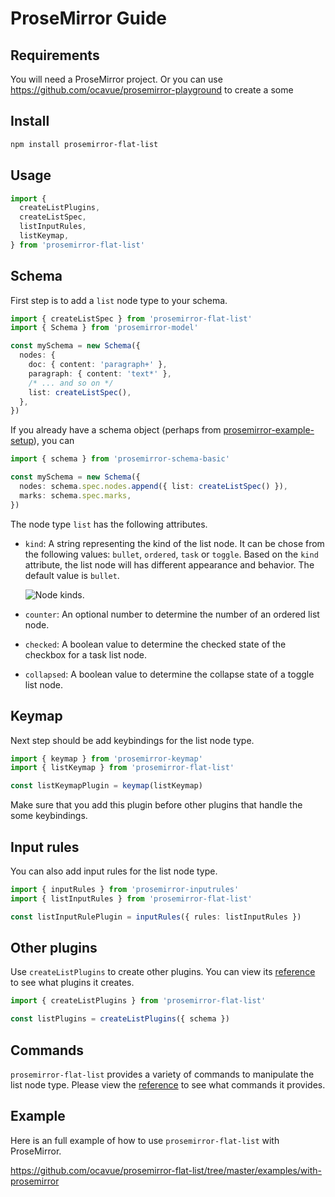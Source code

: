 # ProseMirror Guide

## Requirements

You will need a ProseMirror project. Or you can use https://github.com/ocavue/prosemirror-playground to create a some

## Install

```bash
npm install prosemirror-flat-list
```

## Usage

```ts
import {
  createListPlugins,
  createListSpec,
  listInputRules,
  listKeymap,
} from 'prosemirror-flat-list'
```

## Schema

First step is to add a `list` node type to your schema.

```ts
import { createListSpec } from 'prosemirror-flat-list'
import { Schema } from 'prosemirror-model'

const mySchema = new Schema({
  nodes: {
    doc: { content: 'paragraph+' },
    paragraph: { content: 'text*' },
    /* ... and so on */
    list: createListSpec(),
  },
})
```

If you already have a schema object (perhaps from [prosemirror-example-setup]), you can

```ts
import { schema } from 'prosemirror-schema-basic'

const mySchema = new Schema({
  nodes: schema.spec.nodes.append({ list: createListSpec() }),
  marks: schema.spec.marks,
})
```

The node type `list` has the following attributes.

- `kind`:
  A string representing the kind of the list node. It can be chose from the
  following values: `bullet`, `ordered`, `task` or `toggle`. Based on the
  `kind` attribute, the list node will has different appearance and behavior.
  The default value is `bullet`.

  ![Node kinds](https://user-images.githubusercontent.com/24715727/216966304-c2f9a7f4-fc65-430c-91e8-2eb7aff956fa.png).

- `counter`:
  An optional number to determine the number of an ordered list node.

- `checked`:
  A boolean value to determine the checked state of the checkbox for a task
  list node.
- `collapsed`:
  A boolean value to determine the collapse state of a toggle list node.

## Keymap

Next step should be add keybindings for the list node type.

```ts
import { keymap } from 'prosemirror-keymap'
import { listKeymap } from 'prosemirror-flat-list'

const listKeymapPlugin = keymap(listKeymap)
```

Make sure that you add this plugin before other plugins that handle the some keybindings.

## Input rules

You can also add input rules for the list node type.

```ts
import { inputRules } from 'prosemirror-inputrules'
import { listInputRules } from 'prosemirror-flat-list'

const listInputRulePlugin = inputRules({ rules: listInputRules })
```

## Other plugins

Use `createListPlugins` to create other plugins. You can view its [reference](../docs/prosemirror_flat_list.md#createlistplugins) to see what plugins it creates.

```ts
import { createListPlugins } from 'prosemirror-flat-list'

const listPlugins = createListPlugins({ schema })
```

## Commands

`prosemirror-flat-list` provides a variety of commands to manipulate the list node type. Please view the [reference](../docs/prosemirror_flat_list.md#commands) to see what commands it provides.

## Example

Here is an full example of how to use `prosemirror-flat-list` with ProseMirror.

https://github.com/ocavue/prosemirror-flat-list/tree/master/examples/with-prosemirror

[prosemirror-example-setup]: https://github.com/ProseMirror/prosemirror-example-setup
